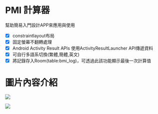 # PMI 計算器
幫助簡易入門設計APP來應用與使用

- [x] constraintlayout布局
- [x] 固定螢幕不翻轉處理
- [x] Android Activity Result APIs 使用ActivityResultLauncher API傳遞資料
- [x] 可自行多語系切換(繁體,簡體,英文)
- [x] 將記錄存入Room(table:bmi_log)，可透過此該功能顯示最後一次計算值

# 圖片內容介紹
![](https://i.imgur.com/hSuIc5K.jpg)

![](https://i.imgur.com/IKxjUt2.png)
